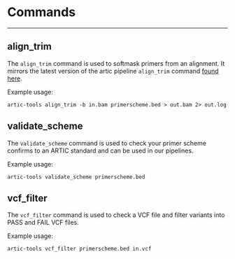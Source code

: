 # Commands

***

## align_trim

The `align_trim` command is used to softmask primers from an alignment. It mirrors the latest version of the artic pipeline `align_trim` command [found here](https://github.com/artic-network/fieldbioinformatics/blob/master/artic/align_trim.py).

Example usage:

```
artic-tools align_trim -b in.bam primerscheme.bed > out.bam 2> out.log
```

## validate_scheme

The `validate_scheme` command is used to check your primer scheme confirms to an ARTIC standard and can be used in our pipelines.

Example usage:

```
artic-tools validate_scheme primerscheme.bed
```

## vcf_filter

The `vcf_filter` command is used to check a VCF file and filter variants into PASS and FAIL VCF files.

Example usage:

```
artic-tools vcf_filter primerscheme.bed in.vcf
```